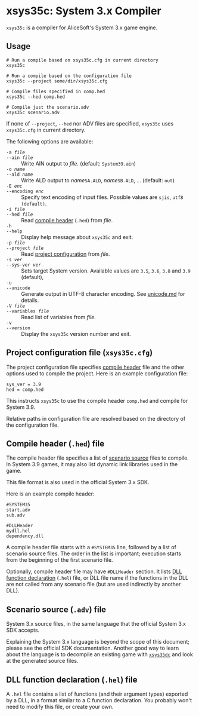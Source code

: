 # xsys35c: System 3.x Compiler
`xsys35c` is a compiler for AliceSoft's System 3.x game engine.

## Usage
```
# Run a compile based on xsys35c.cfg in current directory
xsys35c

# Run a compile based on the configuration file
xsys35c --project some/dir/xsys35c.cfg

# Compile files specified in comp.hed
xsys35c --hed comp.hed

# Compile just the scenario.adv
xsys35c scenario.adv
```
If none of `--project`, `--hed` nor ADV files are specified, `xsys35c` uses `xsys35c.cfg` in current directory.

The following options are available:
<dl>
  <dt><code>-a <var>file</var></code>
  <br/><code>--ain <var>file</var></code></dt>
  <dd>Write AIN output to <var>file</var>. (default: <code>System39.ain</code>)</dd>

  <dt><code>-o <var>name</var></code>
  <br/><code>--ald <var>name</var></code></dt>
  <dd>Write ALD output to <var>name</var><code>SA.ALD</code>, <var>name</var><code>SB.ALD</code>, ... (default: <code>out</code>)</dd>

  <dt><code>-E <var>enc</var></code>
  <br/><code>--encoding <var>enc</var></code></dt>
  <dd>Specify text encoding of input files. Possible values are <code>sjis</code>, <code>utf8 (default)</code>.</dd>

  <dt><code>-i <var>file</var></code>
  <br/><code>--hed <var>file</var></code></dt>
  <dd>Read <a href="#compile-header-hed-file">compile header</a> (<code>.hed</code>) from <var>file</var>.</dd>

  <dt><code>-h</code>
  <br/><code>--help</code></dt>
  <dd>Display help message about <code>xsys35c</code> and exit.</dd>

  <dt><code>-p <var>file</var></code>
  <br/><code>--project <var>file</var></code></dt>
  <dd>Read <a href="#project-configuration-file-xsys35ccfg">project configuration</a> from <var>file</var>.</dd>

  <dt><code>-s <var>ver</var></code>
  <br/><code>--sys-ver <var>ver</var></code></dt>
  <dd>Sets target System version. Available values are <code>3.5</code>, <code>3.6</code>, <code>3.8</code> and <code>3.9</code> (default),</dd>

  <dt><code>-u</code>
  <br/><code>--unicode</code></dt>
  <dd>Generate output in UTF-8 character encoding. See <a href="unicode.md">unicode.md</a> for details.</dd>

  <dt><code>-V <var>file</var></code>
  <br/><code>--variables <var>file</var></code></dt>
  <dd>Read list of variables from <var>file</var>.</dd>

  <dt><code>-v</code>
  <br/><code>--version</code></dt>
  <dd>Display the <code>xsys35c</code> version number and exit.</dd>
</dl>

## Project configuration file (`xsys35c.cfg`)
The project configuration file specifies [compile header](#compile-header-hed-file) file and the other options used to compile the project. Here is an example configuration file:
```
sys_ver = 3.9
hed = comp.hed
```
This instructs `xsys35c` to use the compile header `comp.hed` and compile for System 3.9.

Relative paths in configuration file are resolved based on the directory of the configuration file.

## Compile header (`.hed`) file
The compile header file specifies a list of [scenario source](#scenario-source-adv-file) files to compile. In System 3.9 games, it may also list dynamic link libraries used in the game.

This file format is also used in the official System 3.x SDK.

Here is an example compile header:
```
#SYSTEM35
start.adv
sub.adv

#DLLHeader
mydll.hel
dependency.dll
```
A compile header file starts with a `#SYSTEM35` line, followed by a list of scenario source files. The order in the list is important; execution starts from the beginning of the first scenario file.

Optionally, compile header file may have `#DLLHeader` section. It lists [DLL function declaration](#dll-function-declaration-hel-file) (`.hel`) file, or DLL file name if the functions in the DLL are not called from any scenario file (but are used indirectly by another DLL).

## Scenario source (`.adv`) file
System 3.x source files, in the same language that the official System 3.x SDK accepts.

Explaining the System 3.x language is beyond the scope of this document; please see the official SDK documentation. Another good way to learn about the language is to decompile an existing game with [`xsys35dc`](xsys35dc.md) and look at the generated source files.

## DLL function declaration (`.hel`) file
A `.hel` file contains a list of functions (and their argument types) exported by a DLL, in a format similar to a C function declaration. You probably won't need to modify this file, or create your own.

